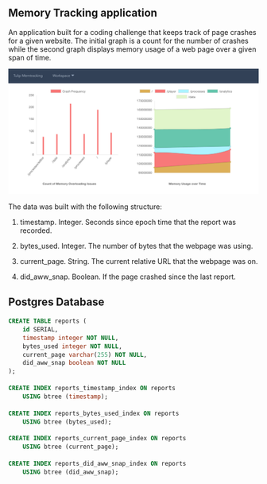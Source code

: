 ## Memory Tracking application

An application built for a coding challenge that keeps track of page crashes for a given website. The initial graph is a count for the number of crashes while the second graph displays memory usage of a web page over a given span of time. 

<img src="https://github.com/sdzharkov/Memory-Tracking-Application/blob/master/img.png">

The data was built with the following structure:

1. timestamp. Integer. Seconds since epoch time that the report was recorded.

2. bytes_used. Integer. The number of bytes that the webpage was using.

3. current_page. String. The current relative URL that the webpage was on.

4. did_aww_snap. Boolean. If the page crashed since the last report.

## Postgres Database
```sql
CREATE TABLE reports (
    id SERIAL,
    timestamp integer NOT NULL,
    bytes_used integer NOT NULL,
    current_page varchar(255) NOT NULL,
    did_aww_snap boolean NOT NULL
);

CREATE INDEX reports_timestamp_index ON reports
    USING btree (timestamp);

CREATE INDEX reports_bytes_used_index ON reports
    USING btree (bytes_used);

CREATE INDEX reports_current_page_index ON reports
    USING btree (current_page);

CREATE INDEX reports_did_aww_snap_index ON reports
    USING btree (did_aww_snap);
```

